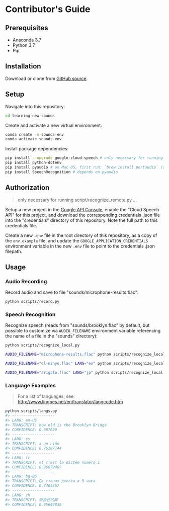 # Contributor's Guide

## Prerequisites

  + Anaconda 3.7
  + Python 3.7
  + Pip

## Installation

Download or clone from [GitHub source](https://github.com/s2t2/learning-new-sounds).

## Setup

Navigate into this repository:

```sh
cd learning-new-sounds
```

Create and activate a new virtual environment:

```sh
conda create -n sounds-env
conda activate sounds-env
```

Install package dependencies:

```sh
pip install --upgrade google-cloud-speech # only necessary for running script/recognize_remote.py
pip install python-dotenv
pip install pyaudio # on Mac OS, first run: `brew install portaudio` (see http://people.csail.mit.edu/hubert/pyaudio/#downloads)
pip install SpeechRecognition # depends on pyaudio
```

## Authorization

> only necessary for running script/recognize_remote.py ...

Setup a new project in the [Google API Console](https://console.cloud.google.com/cloud-resource-manager), enable the "Cloud Speech API" for this project, and download the corresponding credentials .json file into the "credentials" directory of this repository. Note the full path to this credentials file.

Create a new `.env` file in the root directory of this repository, as a copy of the `env.example` file, and update the `GOOGLE_APPLICATION_CREDENTIALS` environment variable in the new `.env` file to point to the credentials .json filepath.

## Usage

### Audio Recording

Record audio and save to file "sounds/microphone-results.flac":

```sh
python scripts/record.py
```

### Speech Recognition

Recognize speech (reads from "sounds/brooklyn.flac" by default, but possible to customize via `AUDIO_FILENAME` environment variable referencing the name of a file in the "sounds" directory):

```sh
python scripts/recognize_local.py

AUDIO_FILENAME="microphone-results.flac" python scripts/recognize_local.py

AUDIO_FILENAME="el-ninyo.flac" LANG="es" python scripts/recognize_local.py

AUDIO_FILENAME="arigato.flac" LANG="jp" python scripts/recognize_local.py

```

### Language Examples

> For a list of languages, see: http://www.lingoes.net/en/translator/langcode.htm

```sh
python scripts/langs.py
#> -------------------
#> LANG: en-US
#> TRANSCRIPT: how old is the Brooklyn Bridge
#> CONFIDENCE: 0.987629
#> -------------------
#> LANG: es
#> TRANSCRIPT: a un niño
#> CONFIDENCE: 0.76107144
#> -------------------
#> LANG: fr
#> TRANSCRIPT: et c'est la dictée numéro 1
#> CONFIDENCE: 0.96079487
#> -------------------
#> LANG: bg-BG
#> TRANSCRIPT: Да станах днеска в 9 часа
#> CONFIDENCE: 0.7405557
#> -------------------
#> LANG: zh
#> TRANSCRIPT: 砸自己的脚
#> CONFIDENCE: 0.95644838
```
